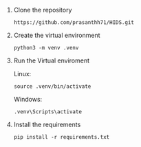 1. Clone the repository
    ```
    https://github.com/prasanthh71/HIDS.git
    ```
2. Create the virtual environment
    ```
    python3 -m venv .venv
    ```
3. Run the Virtual enviroment
    
    Linux:
    ```
    source .venv/bin/activate
    ```
    Windows:
    ```
    .venv\Scripts\activate
    ```
4. Install the requirements
    ```
    pip install -r requirements.txt
    ```


